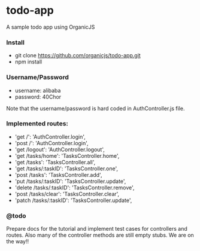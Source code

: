 # todo-app
A sample todo app using OrganicJS

### Install
- git clone https://github.com/organicjs/todo-app.git
- npm install

### Username/Password
- username: alibaba
- password: 40Chor

Note that the username/password is hard coded in AuthController.js file.

### Implemented routes:

- 'get /': 'AuthController.login',
- 'post /': 'AuthController.login',
- 'get /logout': 'AuthController.logout',
- 'get /tasks/home': 'TasksController.home',
- 'get /tasks': 'TasksController.all',
- 'get /tasks/:taskID': 'TasksController.one',
- 'post /tasks': 'TasksController.add',
- 'put /tasks/:taskID': 'TasksController.update',
- 'delete /tasks/:taskID': 'TasksController.remove',
- 'post /tasks/clear': 'TasksController.clear',
- 'patch /tasks/:taskID': 'TasksController.update',

### @todo
Prepare docs for the tutorial and implement test cases for controllers and routes. Also many of the controller methods are still empty stubs. We are on the way!! 

